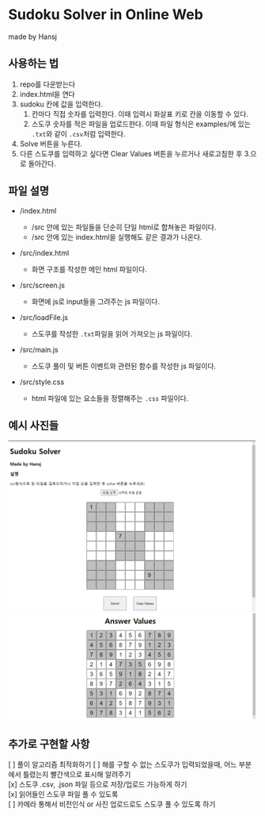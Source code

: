 # Sudoku Solver in Online Web

made by Hansj

## 사용하는 법

1. repo를 다운받는다
2. index.html을 연다
3. sudoku 칸에 값을 입력한다.
    1. 칸마다 직접 숫자를 입력한다. 이때 입력시 화살표 키로 칸을 이동할 수 있다.
    2. 스도쿠 숫자를 적은 파일을 업로드한다. 이때 파일 형식은 examples/에 있는 `.txt`와 같이 `.csv`처럼 입력한다.
4. Solve 버튼을 누른다.
5. 다른 스도쿠를 입력하고 싶다면 Clear Values 버튼을 누르거나 새로고침한 후 3.으로 돌아간다.

## 파일 설명
- /index.html
    - /src 안에 있는 파일들을 단순히 단일 html로 합쳐놓은 파일이다.
    - /src 안에 있는 index.html을 실행해도 같은 결과가 나온다.

- /src/index.html
    - 화면 구조를 작성한 메인 html 파일이다.
- /src/screen.js
    - 화면에 js로 input들을 그려주는 js 파일이다.
- /src/loadFile.js
    - 스도쿠를 작성한 `.txt`파일을 읽어 가져오는 js 파일이다.
- /src/main.js
    - 스도쿠 풀이 및 버튼 이벤트와 관련된 함수를 작성한 js 파일이다.
- /src/style.css
    - html 파일에 있는 요소들을 정렬해주는 `.css` 파일이다.

## 예시 사진들

<img src="/examples_pictures/1.png" width="500px">
<img src="/examples_pictures/2.png" width="500px">

## 추가로 구현할 사항

[ ] 풀이 알고리즘 최적화하기
[ ] 해를 구할 수 없는 스도쿠가 입력되었을때, 어느 부분에서 틀렸는지 빨간색으로 표시해 알려주기  
[x] 스도쿠 .csv, .json 파일 등으로 저장/업로드 가능하게 하기  
    [x] 읽어들인 스도쿠 파일 풀 수 있도록  
[ ] 카메라 통해서 비전인식 or 사진 업로드로도 스도쿠 풀 수 있도록 하기